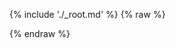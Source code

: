 ---
---

{% include './_root.md' %}
{% raw %}
<script>
const misocmd = window.misocmd || (window.misocmd = []);
misocmd.push(() => {
  MisoClient.plugins.use('std:ui');
  const client = new MisoClient(window.DEFAULT_ASK_API_KEY);
  const workflow = client.ui.explore;
  workflow.useApi({
    product_id: 'aaa',
  });
  workflow.useLink(question => `http://localhost:10100/ui/ask-combo/default/?q=${encodeURIComponent(question)}`);
  workflow.start();
});
</script>
{% endraw %}
